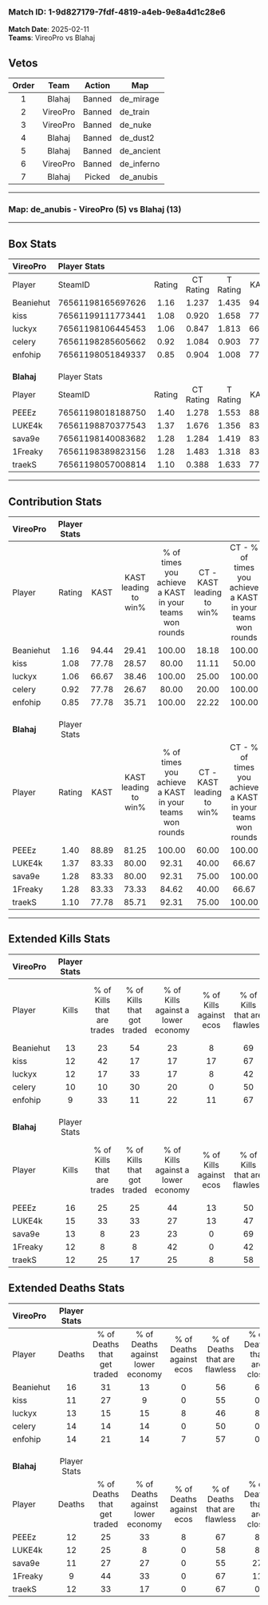 ### Match ID: 1-9d827179-7fdf-4819-a4eb-9e8a4d1c28e6  
**Match Date**: 2025-02-11  
**Teams**: VireoPro vs Blahaj  

## Vetos  

| Order | Team | Action | Map |
| :---: | :--: | :----: | --- |
| 1 | Blahaj | Banned | de_mirage |
| 2 | VireoPro | Banned | de_train |
| 3 | VireoPro | Banned | de_nuke |
| 4 | Blahaj | Banned | de_dust2 |
| 5 | Blahaj | Banned | de_ancient |
| 6 | VireoPro | Banned | de_inferno |
| 7 | Blahaj | Picked | de_anubis |

---  

### **Map**: de_anubis - VireoPro (5) vs Blahaj (13)  
---  

## Box Stats  

| **VireoPro** | Player Stats      |        |           |          |       |      |       |         |        |      |     |
| :- | :- | :-: | :-: | :-: | :-: | :-: | :-: | :-: | :-: | :-: | :-: |
| Player       | SteamID           | Rating | CT Rating | T Rating | KAST  | ADR  | Kills | Assists | Deaths | K/D  | HS% |
| Beaniehut    | 76561198165697626 |  1.16  |   1.237   |  1.435   | 94.44 | 72.3 |  13   |    4    |   16   | 0.81 | 30  |
| kiss         | 76561199111773441 |  1.08  |   0.920   |  1.658   | 77.78 | 59.8 |  12   |    1    |   11   | 1.09 | 50  |
| luckyx       | 76561198106445453 |  1.06  |   0.847   |  1.813   | 66.67 | 94.2 |  12   |    4    |   13   | 0.92 | 66  |
| celery       | 76561198285605662 |  0.92  |   1.084   |  0.903   | 77.78 | 64.6 |  10   |    4    |   14   | 0.71 | 50  |
| enfohip      | 76561198051849337 |  0.85  |   0.904   |  1.008   | 77.78 | 56.4 |   9   |    4    |   14   | 0.64 | 77  |
|              |                   |        |           |          |       |      |       |         |        |      |     |
|              |                   |        |           |          |       |      |       |         |        |      |     |
|              |                   |        |           |          |       |      |       |         |        |      |     |
| **Blahaj**   | Player Stats      |        |           |          |       |      |       |         |        |      |     |
| Player       | SteamID           | Rating | CT Rating | T Rating | KAST  | ADR  | Kills | Assists | Deaths | K/D  | HS% |
| PEEEz        | 76561198018188750 |  1.40  |   1.278   |  1.553   | 88.89 | 81.9 |  16   |    3    |   12   | 1.33 | 62  |
| LUKE4k       | 76561198870377543 |  1.37  |   1.676   |  1.356   | 83.33 | 95.7 |  15   |    6    |   12   | 1.25 | 33  |
| sava9e       | 76561198140083682 |  1.28  |   1.284   |  1.419   | 83.33 | 80.5 |  13   |   10    |   11   | 1.18 | 38  |
| 1Freaky      | 76561198389823156 |  1.28  |   1.483   |  1.318   | 83.33 | 81.6 |  12   |    7    |   9    | 1.33 | 50  |
| traekS       | 76561198057008814 |  1.10  |   0.388   |  1.633   | 77.78 | 72.6 |  12   |    3    |   12   | 1.00 | 41  |
---  

## Contribution Stats  

| **VireoPro** | Player Stats |       |                      |                                                        |                           |                                                             |                          |                                                            |
| :- | :-: | :-: | :-: | :-: | :-: | :-: | :-: | :-: |
| Player       |    Rating    | KAST  | KAST leading to win% | % of times you achieve a KAST in your teams won rounds | CT - KAST leading to win% | CT - % of times you achieve a KAST in your teams won rounds | T - KAST leading to win% | T - % of times you achieve a KAST in your teams won rounds |
| Beaniehut    |     1.16     | 94.44 |        29.41         |                         100.00                         |           18.18           |                           100.00                            |          50.00           |                           100.00                           |
| kiss         |     1.08     | 77.78 |        28.57         |                         80.00                          |           11.11           |                            50.00                            |          60.00           |                           100.00                           |
| luckyx       |     1.06     | 66.67 |        38.46         |                         100.00                         |           25.00           |                           100.00                            |          60.00           |                           100.00                           |
| celery       |     0.92     | 77.78 |        26.67         |                         80.00                          |           20.00           |                           100.00                            |          40.00           |                           66.67                            |
| enfohip      |     0.85     | 77.78 |        35.71         |                         100.00                         |           22.22           |                           100.00                            |          60.00           |                           100.00                           |
|              |              |       |                      |                                                        |                           |                                                             |                          |                                                            |
|              |              |       |                      |                                                        |                           |                                                             |                          |                                                            |
|              |              |       |                      |                                                        |                           |                                                             |                          |                                                            |
| **Blahaj**   | Player Stats |       |                      |                                                        |                           |                                                             |                          |                                                            |
| Player       |    Rating    | KAST  | KAST leading to win% | % of times you achieve a KAST in your teams won rounds | CT - KAST leading to win% | CT - % of times you achieve a KAST in your teams won rounds | T - KAST leading to win% | T - % of times you achieve a KAST in your teams won rounds |
| PEEEz        |     1.40     | 88.89 |        81.25         |                         100.00                         |           60.00           |                           100.00                            |          90.91           |                           100.00                           |
| LUKE4k       |     1.37     | 83.33 |        80.00         |                         92.31                          |           40.00           |                            66.67                            |          100.00          |                           100.00                           |
| sava9e       |     1.28     | 83.33 |        80.00         |                         92.31                          |           75.00           |                           100.00                            |          81.82           |                           90.00                            |
| 1Freaky      |     1.28     | 83.33 |        73.33         |                         84.62                          |           40.00           |                            66.67                            |          90.00           |                           90.00                            |
| traekS       |     1.10     | 77.78 |        85.71         |                         92.31                          |           75.00           |                           100.00                            |          90.00           |                           90.00                            |
---  

## Extended Kills Stats  

| **VireoPro** | Player Stats |                            |                            |                                    |                         |                              |                                 |                                       |                    |           |
| :- | :-: | :-: | :-: | :-: | :-: | :-: | :-: | :-: | :-: | :-: |
| Player       |    Kills     | % of Kills that are trades | % of Kills that got traded | % of Kills against a lower economy | % of Kills against ecos | % of Kills that are flawless | % of Kills that are close duels | % of Kills that are assisted by flash | Pistol Round Kills | AWP Kills |
| Beaniehut    |      13      |             23             |             54             |                 23                 |            8            |              69              |               15                |                   8                   |         0          |     0     |
| kiss         |      12      |             42             |             17             |                 17                 |           17            |              67              |                8                |                   0                   |         0          |     3     |
| luckyx       |      12      |             17             |             33             |                 17                 |            8            |              42              |                0                |                   0                   |         0          |     1     |
| celery       |      10      |             10             |             30             |                 20                 |            0            |              50              |               20                |                   0                   |         0          |     1     |
| enfohip      |      9       |             33             |             11             |                 22                 |           11            |              67              |               11                |                   0                   |         0          |     2     |
|              |              |                            |                            |                                    |                         |                              |                                 |                                       |                    |           |
|              |              |                            |                            |                                    |                         |                              |                                 |                                       |                    |           |
|              |              |                            |                            |                                    |                         |                              |                                 |                                       |                    |           |
| **Blahaj**   | Player Stats |                            |                            |                                    |                         |                              |                                 |                                       |                    |           |
| Player       |    Kills     | % of Kills that are trades | % of Kills that got traded | % of Kills against a lower economy | % of Kills against ecos | % of Kills that are flawless | % of Kills that are close duels | % of Kills that are assisted by flash | Pistol Round Kills | AWP Kills |
| PEEEz        |      16      |             25             |             25             |                 44                 |           13            |              50              |                0                |                   6                   |         0          |     3     |
| LUKE4k       |      15      |             33             |             33             |                 27                 |           13            |              47              |                7                |                  13                   |         0          |     1     |
| sava9e       |      13      |             8              |             23             |                 23                 |            0            |              69              |                8                |                   0                   |         0          |     2     |
| 1Freaky      |      12      |             8              |             8              |                 42                 |            0            |              42              |                0                |                   0                   |         0          |     3     |
| traekS       |      12      |             25             |             17             |                 25                 |            8            |              58              |                0                |                  17                   |         0          |     1     |
## Extended Deaths Stats  

| **VireoPro** | Player Stats |                             |                                   |                          |                               |                            |                           |               |
| :- | :-: | :-: | :-: | :-: | :-: | :-: | :-: | :-: |
| Player       |    Deaths    | % of Deaths that get traded | % of Deaths against lower economy | % of Deaths against ecos | % of Deaths that are flawless | % of Deaths that are close | % of Deaths while blinded | Deaths to AWP |
| Beaniehut    |      16      |             31              |                13                 |            0             |              56               |             6              |             6             |       0       |
| kiss         |      11      |             27              |                 9                 |            0             |              55               |             0              |             9             |       0       |
| luckyx       |      13      |             15              |                15                 |            8             |              46               |             8              |             0             |       0       |
| celery       |      14      |             14              |                14                 |            0             |              50               |             0              |             7             |       0       |
| enfohip      |      14      |             21              |                14                 |            7             |              57               |             0              |            14             |       0       |
|              |              |                             |                                   |                          |                               |                            |                           |               |
|              |              |                             |                                   |                          |                               |                            |                           |               |
|              |              |                             |                                   |                          |                               |                            |                           |               |
| **Blahaj**   | Player Stats |                             |                                   |                          |                               |                            |                           |               |
| Player       |    Deaths    | % of Deaths that get traded | % of Deaths against lower economy | % of Deaths against ecos | % of Deaths that are flawless | % of Deaths that are close | % of Deaths while blinded | Deaths to AWP |
| PEEEz        |      12      |             25              |                33                 |            8             |              67               |             8              |             0             |       0       |
| LUKE4k       |      12      |             25              |                 8                 |            0             |              58               |             8              |             0             |       0       |
| sava9e       |      11      |             27              |                27                 |            0             |              55               |             27             |             0             |       0       |
| 1Freaky      |      9       |             44              |                33                 |            0             |              67               |             11             |            11             |       0       |
| traekS       |      12      |             33              |                17                 |            0             |              67               |             0              |             0             |       0       |
